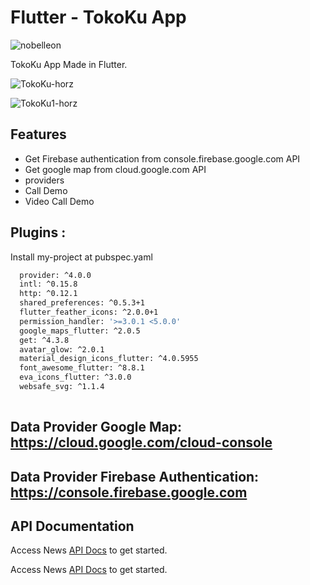 # Flutter - TokoKu App

<p align="left"> <img src="https://komarev.com/ghpvc/?username=Nobelleon&label=Profile%20views&color=0e75b6&style=flat" alt="nobelleon" /> </p>

TokoKu App Made in Flutter.

![TokoKu-horz](https://github.com/nobelleon/TokoKu-app/assets/76748114/c14ffa78-d565-4bd2-b45a-c3c101215015)

![TokoKu1-horz](https://github.com/nobelleon/TokoKu-app/assets/76748114/89f5f417-5c1c-48b5-be0b-1d82111cc054)

## Features

- Get Firebase authentication from console.firebase.google.com  API
- Get google map from cloud.google.com  API
- providers
- Call Demo
- Video Call Demo

## Plugins :

Install my-project at pubspec.yaml

```bash
  provider: ^4.0.0 
  intl: ^0.15.8  
  http: ^0.12.1  
  shared_preferences: ^0.5.3+1 
  flutter_feather_icons: ^2.0.0+1
  permission_handler: '>=3.0.1 <5.0.0'
  google_maps_flutter: ^2.0.5
  get: ^4.3.8
  avatar_glow: ^2.0.1
  material_design_icons_flutter: ^4.0.5955
  font_awesome_flutter: ^8.8.1
  eva_icons_flutter: ^3.0.0
  websafe_svg: ^1.1.4
 
```

## Data Provider Google Map: https://cloud.google.com/cloud-console
## Data Provider Firebase Authentication: https://console.firebase.google.com
    
## API Documentation

Access News [API Docs](https://cloud.google.com/docs/) to get started.

Access News [API Docs](https://console.firebase.google.com) to get started.

